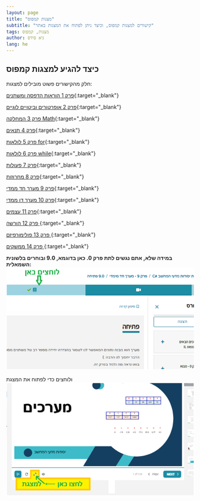 ```yaml
---
layout: page
title: "מצגות קמפוס"
subtitle: "קישורים למצגות קמפוס, וכיצד ניתן לפתוח את המצגות באתר"
tags: מצגות, קמפוס
author: גיא סידס
lang: he
---
```






## כיצד להגיע למצגות קמפוס

חלק מהקישורים פשוט מובילים למצגות:

[פרק 1 הוראות הדפסה ומשתנים](https://lomdot.education.gov.il/Qualitest/CSA01-variables/index.html){:target="_blank"}

[פרק 2 אופרטורים וביטויים לוגיים](https://lomdot.education.gov.il/Qualitest/CSA02-operators_new/index.html){:target="_blank"}

[פרק 3 המחלקה Math](https://lomdot.education.gov.il/Qualitest/CSA03-MathLibrary/index.html){:target="_blank"}

[פרק 4 תנאים](https://lomdot.education.gov.il/Qualitest/CSA04-if/index.html){:target="_blank"}

[פרק 5 לולאות for](https://lomdot.education.gov.il/Qualitest/CSA05-for/index.html){:target="_blank"}

[פרק 6 לולאות while](https://lomdot.education.gov.il/Qualitest/CSA06-while/index.html){:target="_blank"}

[פרק 7 פעולות](https://lomdot.education.gov.il/Qualitest/CSA07-actions/index.html){:target="_blank"}

[פרק 8 מחרוזות](https://lomdot.education.gov.il/Qualitest/CSA08-strings/index.html){:target="_blank"}

[פרק 9 מערך חד ממדי](https://lomdot.education.gov.il/Qualitest/CSA09-1D/index.html){:target="_blank"}

[פרק 10 מערך דו ממדי](https://lomdot.education.gov.il/Qualitest/CSA10-2D/index.html){:target="_blank"}

[פרק 11 עצמים](https://lomdot.education.gov.il/Qualitest/CSA11A-objects/index.html){:target="_blank"}

[פרק 12 הורשה ](https://lomdot.education.gov.il/Qualitest/CSA11C-abstract/index.html){:target="_blank"}

[פרק 13 פולימורפיזם ](https://lomdot.education.gov.il/Qualitest/CSA12/index.html){:target="_blank"}

[פרק 14 ממשקים ](https://lomdot.education.gov.il/Qualitest/CSA13/index.html){:target="_blank"}




**במידה שלא, אתם נגשים לתת פרק 0. כאן בדוגמא, 9.0 ובוחרים בלשונית השמאלית:**
![alt text](image-2.png)

ולוחצים כדי לפתוח את המצגת
![alt text](image-3.png)

